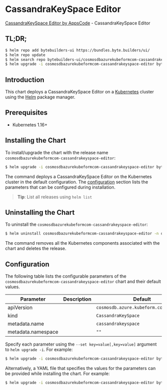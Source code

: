 # CassandraKeySpace Editor

[CassandraKeySpace Editor by AppsCode](https://byte.builders) - CassandraKeySpace Editor

## TL;DR;

```bash
$ helm repo add bytebuilders-ui https://bundles.byte.builders/ui/
$ helm repo update
$ helm search repo bytebuilders-ui/cosmosdbazurekubeformcom-cassandrakeyspace-editor --version=v0.4.16
$ helm upgrade -i cosmosdbazurekubeformcom-cassandrakeyspace-editor bytebuilders-ui/cosmosdbazurekubeformcom-cassandrakeyspace-editor -n default --create-namespace --version=v0.4.16
```

## Introduction

This chart deploys a CassandraKeySpace Editor on a [Kubernetes](http://kubernetes.io) cluster using the [Helm](https://helm.sh) package manager.

## Prerequisites

- Kubernetes 1.16+

## Installing the Chart

To install/upgrade the chart with the release name `cosmosdbazurekubeformcom-cassandrakeyspace-editor`:

```bash
$ helm upgrade -i cosmosdbazurekubeformcom-cassandrakeyspace-editor bytebuilders-ui/cosmosdbazurekubeformcom-cassandrakeyspace-editor -n default --create-namespace --version=v0.4.16
```

The command deploys a CassandraKeySpace Editor on the Kubernetes cluster in the default configuration. The [configuration](#configuration) section lists the parameters that can be configured during installation.

> **Tip**: List all releases using `helm list`

## Uninstalling the Chart

To uninstall the `cosmosdbazurekubeformcom-cassandrakeyspace-editor`:

```bash
$ helm uninstall cosmosdbazurekubeformcom-cassandrakeyspace-editor -n default
```

The command removes all the Kubernetes components associated with the chart and deletes the release.

## Configuration

The following table lists the configurable parameters of the `cosmosdbazurekubeformcom-cassandrakeyspace-editor` chart and their default values.

|     Parameter      | Description |                      Default                      |
|--------------------|-------------|---------------------------------------------------|
| apiVersion         |             | <code>cosmosdb.azure.kubeform.com/v1alpha1</code> |
| kind               |             | <code>CassandraKeySpace</code>                    |
| metadata.name      |             | <code>cassandrakeyspace</code>                    |
| metadata.namespace |             | <code>""</code>                                   |


Specify each parameter using the `--set key=value[,key=value]` argument to `helm upgrade -i`. For example:

```bash
$ helm upgrade -i cosmosdbazurekubeformcom-cassandrakeyspace-editor bytebuilders-ui/cosmosdbazurekubeformcom-cassandrakeyspace-editor -n default --create-namespace --version=v0.4.16 --set apiVersion=cosmosdb.azure.kubeform.com/v1alpha1
```

Alternatively, a YAML file that specifies the values for the parameters can be provided while
installing the chart. For example:

```bash
$ helm upgrade -i cosmosdbazurekubeformcom-cassandrakeyspace-editor bytebuilders-ui/cosmosdbazurekubeformcom-cassandrakeyspace-editor -n default --create-namespace --version=v0.4.16 --values values.yaml
```
